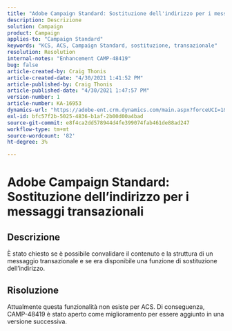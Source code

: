 ```yaml
---
title: "Adobe Campaign Standard: Sostituzione dell'indirizzo per i messaggi transazionali"
description: Descrizione
solution: Campaign
product: Campaign
applies-to: "Campaign Standard"
keywords: "KCS, ACS, Campaign Standard, sostituzione, transazionale"
resolution: Resolution
internal-notes: "Enhancement CAMP-48419"
bug: false
article-created-by: Craig Thonis
article-created-date: "4/30/2021 1:41:52 PM"
article-published-by: Craig Thonis
article-published-date: "4/30/2021 1:47:57 PM"
version-number: 1
article-number: KA-16953
dynamics-url: "https://adobe-ent.crm.dynamics.com/main.aspx?forceUCI=1&pagetype=entityrecord&etn=knowledgearticle&id=f0d7cacd-b9a9-eb11-b1ac-000d3a5cd2e0"
exl-id: bfc57f2b-5025-4836-b1af-2b00d00a4bad
source-git-commit: e8f4ca2dd578944d4fe399074fab461de88ad247
workflow-type: tm+mt
source-wordcount: '82'
ht-degree: 3%

---
```


# Adobe Campaign Standard: Sostituzione dell’indirizzo per i messaggi transazionali

## Descrizione


È stato chiesto se è possibile convalidare il contenuto e la struttura di un messaggio transazionale e se era disponibile una funzione di sostituzione dell’indirizzo.


## Risoluzione


Attualmente questa funzionalità non esiste per ACS. Di conseguenza, CAMP-48419 è stato aperto come miglioramento per essere aggiunto in una versione successiva.
